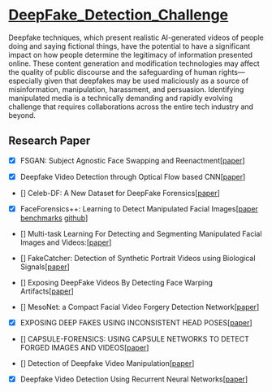 # [DeepFake_Detection_Challenge](https://www.kaggle.com/c/deepfake-detection-challenge/overview)

Deepfake techniques, which present realistic AI-generated videos of people doing and saying fictional things, have the potential to have a significant impact on how people determine the legitimacy of information presented online. These content generation and modification technologies may affect the quality of public discourse and the safeguarding of human rights—especially given that deepfakes may be used maliciously as a source of misinformation, manipulation, harassment, and persuasion. Identifying manipulated media is a technically demanding and rapidly evolving challenge that requires collaborations across the entire tech industry and beyond.



## Research Paper

- [x] FSGAN: Subject Agnostic Face Swapping and Reenactment[[paper](https://arxiv.org/pdf/1908.05932.pdf)]

- [x] Deepfake Video Detection through Optical Flow based CNN[[paper](http://openaccess.thecvf.com/content_ICCVW_2019/html/HBU/Amerini_Deepfake_Video_Detection_through_Optical_Flow_Based_CNN_ICCVW_2019_paper.html)]

- [] Celeb-DF: A New Dataset for DeepFake Forensics[[paper](https://arxiv.org/abs/1909.12962)]

- [x] FaceForensics++: Learning to Detect Manipulated Facial Images[[paper](https://arxiv.org/pdf/1901.08971.pdf) [benchmarks](http://kaldir.vc.in.tum.de/faceforensics_benchmark/) [github](https://github.com/ondyari/FaceForensics/)]

- [] Multi-task Learning For Detecting and Segmenting Manipulated Facial Images and Videos:[[paper](https://arxiv.org/abs/1906.06876)]

- [] FakeCatcher: Detection of Synthetic Portrait Videos using Biological Signals[[paper](https://arxiv.org/pdf/1901.02212.pdf)]

- [] Exposing DeepFake Videos By Detecting Face Warping Artifacts[[paper](https://arxiv.org/pdf/1811.00656.pdf)]

- [] MesoNet: a Compact Facial Video Forgery Detection Network[[paper](https://arxiv.org/abs/1809.00888)]

- [x] EXPOSING DEEP FAKES USING INCONSISTENT HEAD POSES[[paper](https://arxiv.org/pdf/1811.00661)]

- [] CAPSULE-FORENSICS: USING CAPSULE NETWORKS TO DETECT FORGED IMAGES AND VIDEOS[[paper](https://arxiv.org/pdf/1810.11215.pdf)]

- [] Detection of Deepfake Video Manipulation[[paper](https://www.researchgate.net/profile/Zeno_Geradts/publication/329814168_Detection_of_Deepfake_Video_Manipulation/links/5c1bdf7da6fdccfc705da03e/Detection-of-Deepfake-Video-Manipulation.pdf)]

- [x] Deepfake Video Detection Using Recurrent Neural Networks[[paper](https://engineering.purdue.edu/~dgueraco/content/deepfake.pdf)]
